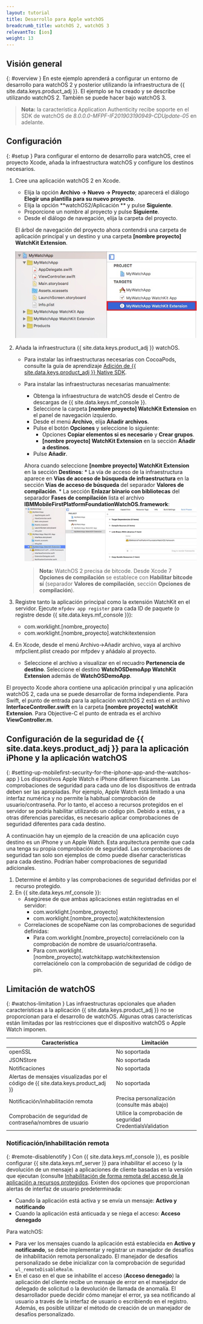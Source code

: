 ```yaml
---
layout: tutorial
title: Desarrollo para Apple watchOS
breadcrumb_title: watchOS 2, watchOS 3
relevantTo: [ios]
weight: 13
---
```

<!-- NLS_CHARSET=UTF-8 -->
## Visión general
{: #overview }
En este ejemplo aprenderá a configurar un entorno de desarrollo para watchOS 2 y posterior utilizando la infraestructura de {{ site.data.keys.product_adj }}. El ejemplo se ha creado y se describe utilizando watchOS 2. También se puede hacer bajo watchOS 3.

>**Nota:** la característica Application Authenticity recibe soporte en el SDK de watchOS de *8.0.0.0-MFPF-IF201903190949-CDUpdate-05* en adelante. 

## Configuración
{: #setup }
Para configurar el entorno de desarrollo para watchOS, cree el proyecto Xcode, añada la infraestructura watchOS y configure los destinos necesarios.

1. Cree una aplicación watchOS 2 en Xcode.
    * Elija la opción **Archivo → Nuevo → Proyecto**; aparecerá el diálogo **Elegir una plantilla para su nuevo proyecto**.
    * Elija la opción **watchOS2/Aplicación ** y pulse **Siguiente**.
    * Proporcione un nombre al proyecto y pulse **Siguiente**.
    * Desde el diálogo de navegación, elija la carpeta del proyecto.

    El árbol de navegación del proyecto ahora contendrá una carpeta de aplicación principal y un destino y una carpeta **[nombre proyecto] WatchKit Extension**.

    ![Proyecto watchOS en Xcode](WatchOSProject.jpg)

2. Añada la infraestructura {{ site.data.keys.product_adj }} watchOS.
    * Para instalar las infraestructuras necesarias con CocoaPods, consulte la guía de aprendizaje [Adición de {{ site.data.keys.product_adj }} Native SDK](../../application-development/sdk/ios/#adding-support-for-apple-watchos).
    * Para instalar las infraestructuras necesarias manualmente:
        * Obtenga la infraestructura de watchOS desde el Centro de descargas de {{ site.data.keys.mf_console }}.
        * Seleccione la carpeta **[nombre proyecto] WatchKit Extension** en el panel de navegación izquierdo.
        * Desde el menú **Archivo**, elija **Añadir archivos**.
        * Pulse el botón **Opciones** y seleccione lo siguiente:
            * Opciones **Copiar elementos si es necesario** y **Crear grupos**.
            * **[nombre proyecto] WatchKit Extension** en la sección **Añadir a destinos**.
        * Pulse **Añadir**.

        Ahora cuando seleccione **[nombre proyecto] WatchKit Extension** en la sección **Destinos**:
            * La vía de acceso de la infraestructura aparece en **Vías de acceso de búsqueda de infraestructura** en la sección **Vías de acceso de búsqueda** del separador **Valores de compilación**.
            * La sección **Enlazar binario con bibliotecas** del separador **Fases de compilación** lista el archivo **IBMMobileFirstPlatformFoundationWatchOS.framework**:
![infraestructuras enlazadas de watchOS](watchOSlinkedframeworks.jpg)

        > **Nota:** WatchOS 2 precisa de bitcode. Desde Xcode 7 **Opciones de compilación** se establece con **Habilitar bitcode sí** (separador **Valores de compilación**, sección **Opciones de compilación**).

3. Registre tanto la aplicación principal como la extensión WatchKit en el servidor. Ejecute `mfpdev app register` para cada ID de paquete (o registre desde {{ site.data.keys.mf_console }}):
    * com.worklight.[nombre_proyecto]
    * com.worklight.[nombre_proyecto].watchkitextension

4. En Xcode, desde el menú Archivo->Añadir archivo, vaya al archivo mfpclient.plist creado por mfpdev y añádalo al proyecto.
    * Seleccione el archivo a visualizar en el recuadro **Pertenencia de destino**. Seleccione el destino **WatchOSDemoApp WatchKit Extension** además de **WatchOSDemoApp**.

El proyecto Xcode ahora contiene una aplicación principal y una aplicación watchOS 2, cada una se puede desarrollar de forma independiente. Para Swift, el punto de entrada para la aplicación watchOS 2 está en el archivo **InterfaceController.swift** en la carpeta **[nombre proyecto] watchKit Extension**. Para Objective-C el punto de entrada es el archivo **ViewController.m**.

## Configuración de la seguridad de {{ site.data.keys.product_adj }} para la aplicación iPhone y la aplicación watchOS
{: #setting-up-mobilefirst-security-for-the-iphone-app-and-the-watchos-app }
Los dispositivos Apple Watch e iPhone difieren físicamente. Las comprobaciones de seguridad para cada uno de los dispositivos de entrada deben ser las apropiadas. Por ejemplo, Apple Watch está limitado a una interfaz numérica y no permite la habitual comprobación de usuario/contraseña. Por lo tanto, el acceso a recursos protegidos en el servidor se podría habilitar utilizando un código pin. Debido a estas, y a otras diferencias parecidas, es necesario aplicar comprobaciones de seguridad diferentes para cada destino.

A continuación hay un ejemplo de la creación de una aplicación cuyo destino es un iPhone y un Apple Watch. Esta arquitectura permite que cada una tenga su propia comprobación de seguridad. Las comprobaciones de seguridad tan solo son ejemplos de cómo puede diseñar características para cada destino. Podrían haber comprobaciones de seguridad adicionales.

1. Determine el ámbito y las comprobaciones de seguridad definidas por el recurso protegido.
2. En {{ site.data.keys.mf_console }}:
    * Asegúrese de que ambas aplicaciones están registradas en el servidor:
        * com.worklight.[nombre_proyecto]
        * com.worklight.[nombre_proyecto].watchkitextension
    * Correlaciones de scopeName con las comprobaciones de seguridad definidas:
        * Para com.worklight.[nombre_proyecto] correlaciónelo con la comprobación de nombre de usuario/contraseña.
        * Para com.worklight.[nombre_proyecto].watchkitapp.watchkitextension correlaciónelo con la comprobación de seguridad de código de pin.

## Limitación de watchOS
{: #watchos-limitation }
Las infraestructuras opcionales que añaden características a la aplicación {{ site.data.keys.product_adj }} no se proporcionan para el desarrollo de watchOS. Algunas otras características están limitadas por las restricciones que el dispositivo watchOS o Apple Watch imponen.

| Característica | Limitación |
|---------|------------|
| openSSL | No soportada |
| JSONStore| No soportada |
| Notificaciones | No soportada |
| Alertas de mensajes visualizadas por el código de {{ site.data.keys.product_adj }} | No soportada |
| Notificación/inhabilitación remota	| Precisa personalización (consulte más abajo) |
| Comprobación de seguridad de contraseña/nombres de usuario | Utilice la comprobación de seguridad CredentialsValidation |

### Notificación/inhabilitación remota
{: #remote-disablenotify }
Con {{ site.data.keys.mf_console }}, es posible configurar {{ site.data.keys.mf_server }} para inhabilitar el acceso (y la devolución de un mensaje) a aplicaciones de cliente basadas en la versión que ejecutan (consulte [Inhabilitación de forma remota del acceso de la aplicación a recursos protegidos](../../administering-apps/using-console/#remotely-disabling-application-access-to-protected-resources). Existen dos opciones que proporcionan alertas de interfaz de usuario predeterminada:

* Cuando la aplicación está activa y se envía un mensaje: **Activo y notificando**
* Cuando la aplicación está anticuada y se niega el acceso: **Acceso denegado**

Para watchOS:

* Para ver los mensajes cuando la aplicación está establecida en **Activo y notificando**, se debe implementar y registrar un manejador de desafíos de inhabilitación remota personalizado. El manejador de desafíos personalizado se debe inicializar con la comprobación de seguridad `wl_remoteDisableRealm`.
* En el caso en el que se inhabilite el acceso (**Acceso denegado**) la aplicación del cliente recibe un mensaje de error en el manejador de delegado de solicitud o la devolución de llamada de anomalía. El desarrollador puede decidir cómo manejar el error, ya sea notificando al usuario a través de la interfaz de usuario o escribiendo en el registro. Además, es posible utilizar el método de creación de un manejador de desafíos personalizado.
